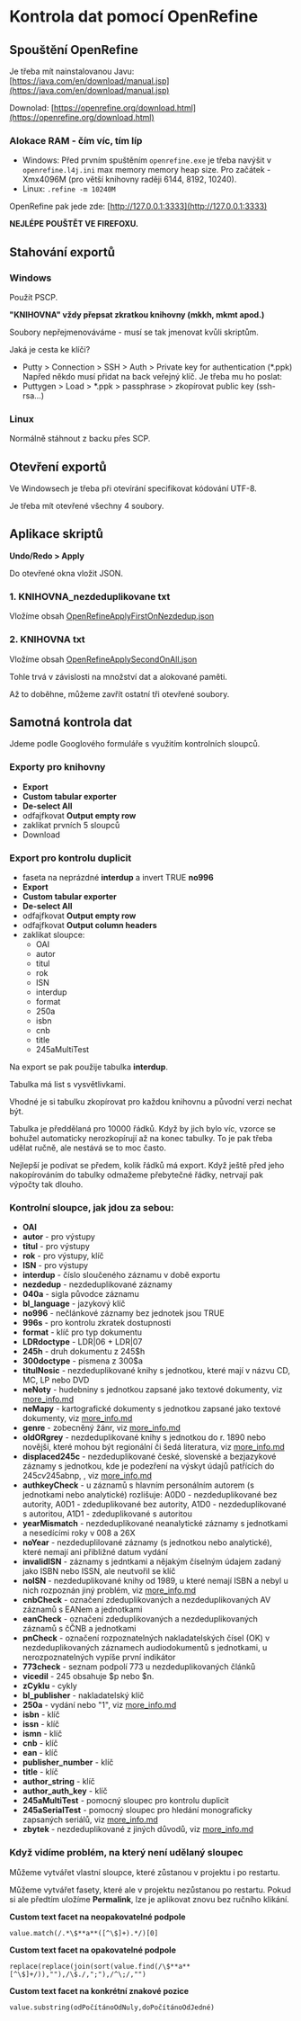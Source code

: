 # Kontrola dat pomocí OpenRefine

## Spouštění OpenRefine

Je třeba mít nainstalovanou Javu: [https://java.com/en/download/manual.jsp](https://java.com/en/download/manual.jsp)

Downolad: [https://openrefine.org/download.html](https://openrefine.org/download.html)

### Alokace RAM - čím víc, tím líp
* Windows: Před prvním spuštěním `openrefine.exe` je třeba navýšit v `openrefine.l4j.ini` max memory memory heap size. Pro začátek -Xmx4096M (pro větší knihovny raději 6144, 8192, 10240). 
* Linux: `.refine -m 10240M`

OpenRefine pak jede zde: [http://127.0.0.1:3333](http://127.0.0.1:3333)

**NEJLÉPE POUŠTĚT VE FIREFOXU.**

## Stahování exportů

### Windows

Použít PSCP.

**"KNIHOVNA" vždy přepsat zkratkou knihovny (mkkh, mkmt apod.)**

Soubory nepřejmenováváme - musí se tak jmenovat kvůli skriptům.

Jaká je cesta ke klíči?
* Putty > Connection > SSH > Auth > Private key for authentication (\*.ppk)
Napřed někdo musí přidat na back veřejný klíč. Je třeba mu ho poslat:
* Puttygen > Load > \*.ppk > passphrase > zkopírovat public key (ssh-rsa…)

### Linux

Normálně stáhnout z backu přes SCP.

## Otevření exportů

Ve Windowsech je třeba při otevírání specifikovat kódování UTF-8.

Je třeba mít otevřené všechny 4 soubory.

## Aplikace skriptů 

**Undo/Redo > Apply**

Do otevřené okna vložit JSON.

### 1. KNIHOVNA_nezdeduplikovane txt

Vložíme obsah [OpenRefineApplyFirstOnNezdedup.json](OpenRefineApplyFirstOnNezdedup.json)

### 2. KNIHOVNA txt

Vložíme obsah [OpenRefineApplySecondOnAll.json](OpenRefineApplySecondOnAll.json)

Tohle trvá v závislosti na množství dat a alokované paměti.

Až to doběhne, můžeme zavřít ostatní tři otevřené soubory.

## Samotná kontrola dat

Jdeme podle Googlového formuláře s využitím kontrolních sloupců.

### Exporty pro knihovny
* **Export**
* **Custom tabular exporter**
* **De-select All**
* odfajfkovat **Output empty row**
* zaklikat prvních 5 sloupců
* Download

### Export pro kontrolu duplicit
* faseta na neprázdné **interdup** a invert TRUE **no996** 
* **Export**
* **Custom tabular exporter**
* **De-select All**
* odfajfkovat **Output empty row**
* odfajfkovat **Output column headers**
* zaklikat sloupce:
    * OAI
    * autor
    * titul
    * rok
    * ISN
    * interdup
    * format
    * 250a
    * isbn
    * cnb
    * title
    * 245aMultiTest

Na export se pak použije tabulka **interdup**.

Tabulka má list s vysvětlivkami.

Vhodné je si tabulku zkopírovat pro každou knihovnu a původní verzi nechat být.

Tabulka je předdělaná pro 10000 řádků. Když by jich bylo víc, vzorce se bohužel automaticky nerozkopírují až na konec tabulky. To je pak třeba udělat ručně, ale nestává se to moc často.

Nejlepší je podívat se předem, kolik řádků má export. Když ještě před jeho nakopírováním do tabulky odmažeme přebytečné řádky, netrvají pak výpočty tak dlouho.

### Kontrolní sloupce, jak jdou za sebou:

* **OAI**
* **autor** - pro výstupy
* **titul** - pro výstupy
* **rok** - pro výstupy, klíč
* **ISN** - pro výstupy
* **interdup** - číslo sloučeného záznamu v době exportu
* **nezdedup** - nezdeduplikované záznamy
* **040a** - sigla původce záznamu
* **bl_language** - jazykový klíč
* **no996** - nečlánkové záznamy bez jednotek jsou TRUE
* **996s** - pro kontrolu zkratek dostupnosti
* **format** - klíč pro typ dokumentu
* **LDRdoctype** - LDR|06 + LDR|07
* **245h** - druh dokumentu z 245$h
* **300doctype** - písmena z 300$a
* **titulNosic** - nezdeduplikované knihy s jednotkou, které mají v názvu CD, MC, LP nebo DVD
* **neNoty** - hudebniny s jednotkou zapsané jako textové dokumenty, viz [more_info.md](more_info.md)
* **neMapy** - kartografické dokumenty s jednotkou zapsané jako textové dokumenty, viz [more_info.md](more_info.md)
* **genre** - zobecněný žánr, viz [more_info.md](more_info.md) 
* **oldORgrey** - nezdeduplikované knihy s jednotkou do r. 1890 nebo novější, které mohou být regionální či šedá literatura, viz [more_info.md](more_info.md)
* **displaced245c** - nezdeduplikované české, slovenské a bezjazykové záznamy s jednotkou, kde je podezření na výskyt údajů patřících do 245$c v 245$abnp, , viz [more_info.md](more_info.md)
* **authkeyCheck** - u záznamů s hlavním personálním autorem (s jednotkami nebo analytické) rozlišuje: A0D0 - nezdeduplikované bez autority, A0D1 - zdeduplikované bez autority, A1D0 - nezdeduplikované s autoritou, A1D1 - zdeduplikované s autoritou
* **yearMismatch** - nezdeduplikované neanalytické záznamy s jednotkami a nesedícími roky v 008 a 26X
* **noYear** - nezdeduplilované záznamy (s jednotkou nebo analytické), které nemají ani přibližné datum vydání
* **invalidISN** - záznamy s jedntkami a nějakým číselným údajem zadaný jako ISBN nebo ISSN, ale neutvořil se klíč
* **noISN** - nezdeduplikované knihy od 1989, u které nemají ISBN a nebyl u nich rozpoznán jiný problém, viz [more_info.md](more_info.md)
* **cnbCheck** - označení zdeduplikovaných a nezdeduplikovaných AV záznamů s EANem a jednotkami
* **eanCheck** - označení zdeduplikovaných a nezdeduplikovaných záznamů s čČNB a jednotkami
* **pnCheck** - označení rozpoznatelných nakladatelských čísel (OK) v nezdeduplikovaných záznamech audiodokumentů s jednotkami, u nerozpoznatelných vypíše první indikátor
* **773check** - seznam podpolí 773 u nezdeduplikovaných článků
* **vicedil** - 245 obsahuje $p nebo $n.
* **zCyklu** - cykly
* **bl_publisher** - nakladatelský klíč
* **250a** - vydání nebo "1", viz [more_info.md](more_info.md)
* **isbn** - klíč
* **issn** - klíč
* **ismn** - klíč
* **cnb** - klíč
* **ean** - klíč
* **publisher_number** - klíč
* **title** - klíč
* **author_string** - klíč
* **author_auth_key** - klíč
* **245aMultiTest** - pomocný sloupec pro kontrolu duplicit
* **245aSerialTest** - pomocný sloupec pro hledání monograficky zapsaných seriálů, viz [more_info.md](more_info.md)
* **zbytek** - nezdeduplikované z jiných důvodů, viz [more_info.md](more_info.md)

### Když vidíme problém, na který není udělaný sloupec

Můžeme vytvářet vlastní sloupce, které zůstanou v projektu i po restartu.

Můžeme vytvářet fasety, které ale v projektu nezůstanou po restartu. Pokud si ale předtím uložíme **Permalink**, lze je aplikovat znovu bez ručního klikání.

**Custom text facet na neopakovatelné podpole**

`value.match(/.*\$**a**([^\$]+).*/)[0]`

**Custom text facet na opakovatelné podpole**

`replace(replace(join(sort(value.find(/\$**a**[^\$]+/)),""),/\$./,";"),/^\;/,"")`

**Custom text facet na konkrétní znakové pozice**

`value.substring(odPočítánoOdNuly,doPočítánoOdJedné)`